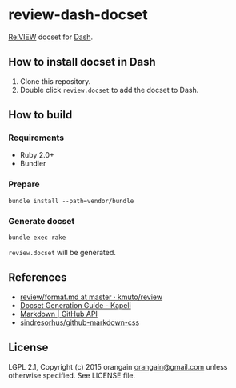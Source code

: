 review-dash-docset
==================

[Re:VIEW](https://github.com/kmuto/review) docset for [Dash](https://kapeli.com/dash).

How to install docset in Dash
-----------------------------

1. Clone this repository.
2. Double click `review.docset` to add the docset to Dash.


How to build
------------

### Requirements

* Ruby 2.0+
* Bundler

### Prepare

```
bundle install --path=vendor/bundle
```

### Generate docset

```
bundle exec rake
```

`review.docset` will be generated.


References
----------

* [review/format.md at master · kmuto/review](https://github.com/kmuto/review/blob/master/doc/format.md#referring-headings)
* [Docset Generation Guide - Kapeli](https://kapeli.com/docsets)
* [Markdown | GitHub API](https://developer.github.com/v3/markdown/)
* [sindresorhus/github-markdown-css](https://github.com/sindresorhus/github-markdown-css)


License
-------

LGPL 2.1, Copyright (c) 2015 orangain <orangain@gmail.com> unless otherwise specified.
See LICENSE file.
